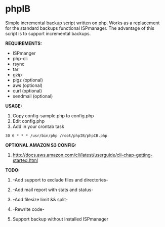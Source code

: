 phpIB
=====

Simple incremental backup script written on php.
Works as a replacement for the standard backups functional ISPmanager.
The advantage of this script is to support incremental backups.

**REQUIREMENTS:**
- ISPmanger
- php-cli
- rsync
- tar
- gzip
- pigz (optional)
- aws (optional)
- curl (optional)
- sendmail (optional)

**USAGE:**

1. Copy config-sample.php to config.php
2. Edit config.php
3. Add in your crontab task

``
30 6 * * * /usr/bin/php /root/phpIB/phpIB.php
``

**OPTIONAL AMAZON S3 CONFIG:**

1. http://docs.aws.amazon.com/cli/latest/userguide/cli-chap-getting-started.html

**TODO:**

1. -Add support to exclude files and directories-

2. -Add mail report with stats and status-

3. -Add filesize limit && split-

4. -Rewrite code-

5. Support backup without installed ISPmanager 
